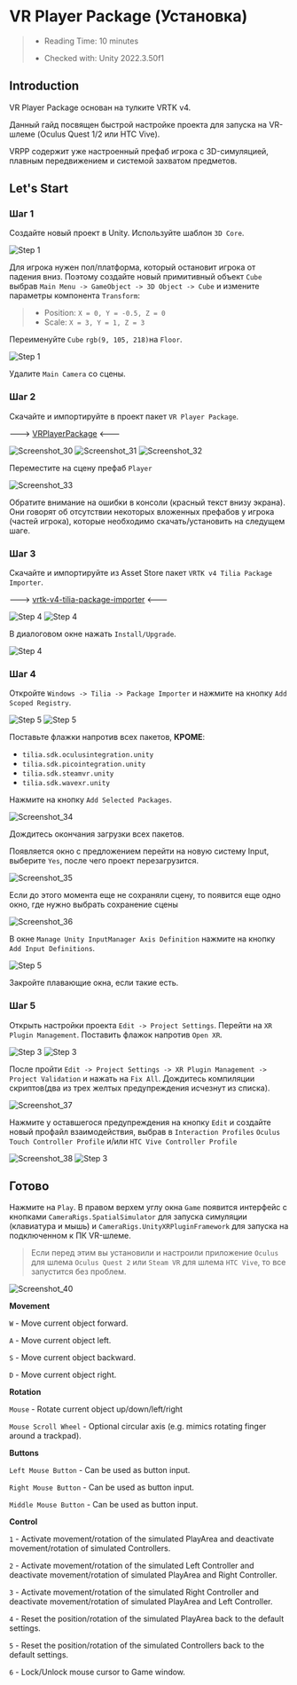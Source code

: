 # VR Player Package (Установка)

> * Reading Time: 10 minutes
>
> * Checked with: Unity 2022.3.50f1

## Introduction

VR Player Package основан на тулките VRTK v4.

Данный гайд посвящен быстрой настройке проекта для запуска на VR-шлеме (Oculus Quest 1/2 или HTC Vive).

VRPP содержит уже настроенный префаб игрока с 3D-симуляцией, плавным передвижением и системой захватом предметов.


## Let's Start

### Шаг 1

Создайте новый проект в Unity. Используйте шаблон `3D Core`.

![Step 1](assets/images/_1_Создание_проекта.png)

Для игрока нужен пол/платформа, который остановит игрока от падения вниз.
Поэтому создайте новый примитивный объект `Cube` выбрав `Main Menu -> GameObject -> 3D Object -> Cube` и измените параметры компонента `Transform`:

> * Position: `X = 0, Y = -0.5, Z = 0`
> * Scale: `X = 3, Y = 1, Z = 3`

Переименуйте `Cube`	`rgb(9, 105, 218)`на `Floor`.

![Step 1](assets/images/_1_floor.png)

Удалите `Main Camera` со сцены.

### Шаг 2

Скачайте и импортируйте в проект пакет `VR Player Package`. 

---> [VRPlayerPackage] <---

![Screenshot_30](https://github.com/user-attachments/assets/1abbc212-928a-4ba2-8bd1-b7f32126c4ed)
![Screenshot_31](https://github.com/user-attachments/assets/dcb7dacd-547e-423a-ad16-67ab5ae6d1cf)
![Screenshot_32](https://github.com/user-attachments/assets/0c9b0596-97f0-4c51-bf39-5ac15c23b94c)


Переместите на сцену префаб `Player`

![Screenshot_33](https://github.com/user-attachments/assets/266bb8fc-8c0e-48d3-827a-525e3d50c179)


Обратите внимание на ошибки в консоли (красный текст внизу экрана). Они говорят об отсутствии некоторых вложенных префабов у игрока (частей игрока), которые необходимо скачать/установить на следущем шаге.

### Шаг 3

Скачайте и импортируйте из Asset Store пакет `VRTK v4 Tilia Package Importer`. 

---> [vrtk-v4-tilia-package-importer] <---

![Step 4](assets/images/_8_TiliaDownload.png)
![Step 4](assets/images/_8_TiliaImport.png)

В диалоговом окне нажать `Install/Upgrade`.

![Step 4](assets/images/_8_UpgPackManager.png)

### Шаг 4

Откройте `Windows -> Tilia -> Package Importer` и нажмите на кнопку `Add Scoped Registry`. 

![Step 5](assets/images/_9_PImporter.png)
![Step 5](assets/images/_9_AddScoped.png)

Поставьте флажки напротив всех пакетов, **КРОМЕ**:

* `tilia.sdk.oculusintegration.unity`
* `tilia.sdk.picointegration.unity`
* `tilia.sdk.steamvr.unity`
* `tilia.sdk.wavexr.unity`

Нажмите на кнопку `Add Selected Packages`.

![Screenshot_34](https://github.com/user-attachments/assets/c36c8cc5-3384-4169-a20d-309d1bc10f2b)

Дождитесь окончания загрузки всех пакетов.

Появляется окно с предложением перейти на новую систему Input, выберите `Yes`, после чего проект перезагрузится.

![Screenshot_35](https://github.com/user-attachments/assets/249750aa-cda6-485c-b5a2-0595628f79ca)

Если до этого момента еще не сохраняли сцену, то появится еще одно окно, где нужно выбрать сохранение сцены

![Screenshot_36](https://github.com/user-attachments/assets/3fb4e7dc-30de-4919-828a-b62cb1fd5400)

В окне `Manage Unity InputManager Axis Definition` нажмите на кнопку `Add Input Definitions`.

![Step 5](assets/images/_11_Addinput.png)

Закройте плавающие окна, если такие есть.

### Шаг 5

Открыть настройки проекта `Edit -> Project Settings`. Перейти на `XR Plugin Management`. Поставить флажок напротив `Open XR`.

![Step 3](assets/images/_3_ProjectSettings.png) 
![Step 3](assets/images/_6_OpenXR.png)

После пройти `Edit -> Project Settings -> XR Plugin Management -> Project Validation` и нажать на `Fix All`. Дождитесь компиляции скриптов(два из трех желтых предупреждения исчезнут из списка).

![Screenshot_37](https://github.com/user-attachments/assets/5f9213f8-a6d1-43f0-be64-121f4ffb8ec1)

Нажмите у оставшегося предупреждения на кнопку `Edit` и создайте новый профайл взаимодействия, выбрав в `Interaction Profiles` `Oculus Touch Controller Profile` и/или `HTC Vive Controller Profile`

![Screenshot_38](https://github.com/user-attachments/assets/09248b6a-7cdb-41c0-94f7-77ba838fb3b8)
![Step 3](assets/images/_7_InterractionProfile.png)

## Готово

Нажмите на `Play`. В правом верхем углу окна `Game` появится интерфейс с кнопками `CameraRigs.SpatialSimulator` для запуска симуляции (клавиатура и мышь) и `CameraRigs.UnityXRPluginFramework` для запуска на подключенном к ПК VR-шлеме. 
	
> Если перед этим вы установили и настроили приложение `Oculus` для шлема `Oculus Quest 2` или `Steam VR` для шлема `HTC Vive`, то все запустится без проблем.
	
![Screenshot_40](https://github.com/user-attachments/assets/5b1f8fad-2623-40e8-bc67-1e96d67a1c96)

**Movement**

  `W` - Move current object forward.
 
  `A` - Move current object left.
 
  `S` - Move current object backward.
 
  `D` - Move current object right.
 
**Rotation**

 `Mouse` - Rotate current object up/down/left/right
 
 `Mouse Scroll Wheel` - Optional circular axis (e.g. mimics rotating finger around a trackpad).
 
**Buttons**

 `Left Mouse Button` - Can be used as button input.
 
 `Right Mouse Button` - Can be used as button input.
 
 `Middle Mouse Button` - Can be used as button input.
 
**Control**

 `1` - Activate movement/rotation of the simulated PlayArea and deactivate movement/rotation of simulated Controllers.
 
 `2` - Activate movement/rotation of the simulated Left Controller and deactivate movement/rotation of simulated PlayArea and Right Controller.
 
 `3` - Activate movement/rotation of the simulated Right Controller and deactivate movement/rotation of simulated PlayArea and Left Controller.
 
 `4` - Reset the position/rotation of the simulated PlayArea back to the default settings.
 
 `5` - Reset the position/rotation of the simulated Controllers back to the default settings.
 
 `6` - Lock/Unlock mouse cursor to Game window.
	
[Installation]: https://github.com/ExtendRealityLtd/Tilia.Indicators.ObjectPointers.Unity/blob/master/Documentation/HowToGuides/Installation/README.md
[vrtk-v4-tilia-package-importer]: https://assetstore.unity.com/packages/tools/utilities/vrtk-v4-tilia-package-importer-214936
[VRPlayerPackage]: assets/VRPlayerPackagePrefab/


